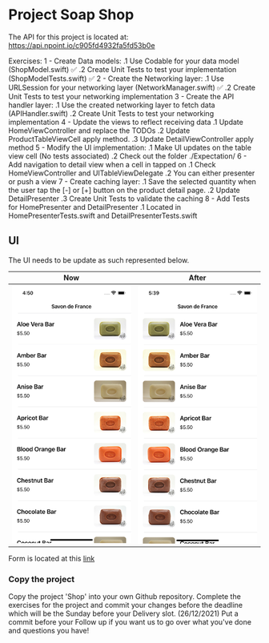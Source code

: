 # Project Soap Shop

The API for this project is located at: https://api.npoint.io/c905fd4932fa5fd53b0e

Exercises:
1 - Create Data models:
    .1 Use Codable for your data model (ShopModel.swift) ✅
    .2 Create Unit Tests to test your implementation (ShopModelTests.swift) ✅
2 - Create the Networking layer:
    .1 Use URLSession for your networking layer (NetworkManager.swift) ✅
    .2 Create Unit Tests to test your networking implementation
3 - Create the API handler layer:
    .1 Use the created networking layer to fetch data (APIHandler.swift)
    .2 Create Unit Tests to test your networking implementation
4 - Update the views to reflect receiving data
    .1 Update HomeViewController and replace the TODOs
    .2 Update ProductTableViewCell apply method.
    .3 Update DetailViewController apply method
5 - Modify the UI implementation:
    .1 Make UI updates on the table view cell (No tests associated)
    .2 Check out the folder ./Expectation/
6 - Add navigation to detail view when a cell in tapped on
    .1 Check HomeViewController and UITableViewDelegate
    .2 You can either presenter or push a view
7 - Create caching layer:
    .1 Save the selected quantity when the user tap the [-] or [+] button on the product detail page.
    .2 Update DetailPresenter
    .3 Create Unit Tests to validate the caching
8 - Add Tests for HomePresenter and DetailPresenter
    .1 Located in HomePresenterTests.swift and DetailPresenterTests.swift

## UI

The UI needs to be update as such represented below. 

Now | After
-- | -- 
<img src="https://github.com/Xodia/ios-101-epitech-2021/blob/main/Shop/Shop/Expectation/Before.png" width="300" /> | <img src="https://github.com/Xodia/ios-101-epitech-2021/blob/main/Shop/Shop/Expectation/After.png" width="300" />


Form is located at this [link](https://docs.google.com/forms/d/1Qn3CR5MWs6z8qiXyBBqNv58V-ScXbLTD8kDOyE797Y4/prefill)

### Copy the project 

Copy the project 'Shop' into your own Github repository.
Complete the exercises for the project and commit your changes before the deadline which will be the Sunday before your Delivery slot. (26/12/2021)
Put a commit before your Follow up if you want us to go over what you've done and questions you have!

